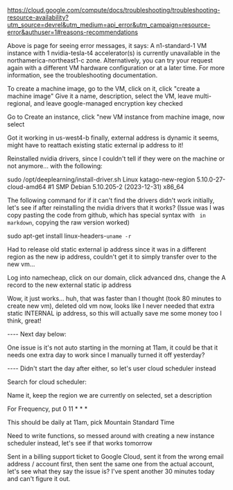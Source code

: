 https://cloud.google.com/compute/docs/troubleshooting/troubleshooting-resource-availability?utm_source=devrel&utm_medium=api_error&utm_campaign=resource-error&authuser=1#reasons-recommendations

Above is page for seeing error messages, it says: A n1-standard-1 VM instance with 1 nvidia-tesla-t4 accelerator(s) is currently unavailable in the northamerica-northeast1-c zone. Alternatively, you can try your request again with a different VM hardware configuration or at a later time. For more information, see the troubleshooting documentation.

To create a machine image, go to the VM, click on it, click "create a machine image"
Give it a name, description, select the VM, leave multi-regional, and leave google-managed encryption key checked

Go to Create an instance, click "new VM instance from machine image, now select

Got it working in us-west4-b finally, external address is dynamic it seems, might have to
reattach existing static external ip address to it!

Reinstalled nvidia drivers, since I couldn't tell if they were on the machine or not anymore... with the following:

sudo /opt/deeplearning/install-driver.sh
Linux katago-new-region 5.10.0-27-cloud-amd64 #1 SMP Debian 5.10.205-2 (2023-12-31) x86_64

The following command for if it can't find the drivers didn't work initially, let's see if
after reinstalling the nvidia drivers that it works? (Issue was I was copy pasting the code from github, which has special syntax with ` in markdown`, copying the raw version worked)

sudo apt-get install linux-headers-`uname -r`

Had to release old static external ip address since it was in a different region as the new ip address, couldn't get it to simply transfer over to the new vm...

Log into namecheap, click on our domain, click advanced dns, change the A record to the new external static ip address

Wow, it just works... huh, that was faster than I thought (took 80 minutes to create new vm), deleted old vm now, looks like I never needed that extra static INTERNAL ip address, so this will
actually save me some money too I think, great!

---- Next day below:

One issue is it's not auto starting in the morning at 11am, it could be that it needs one extra day to work since I manually turned it off yesterday?

---- Didn't start the day after either, so let's user cloud scheduler instead

Search for cloud scheduler:

Name it, keep the region we are currently on selected, set a description

For Frequency, put 0 11 * * *

This should be daily at 11am, pick Mountain Standard Time

Need to write functions, so messed around with creating a new instance scheduler instead, let's see if that works tomorrow

Sent in a billing support ticket to Google Cloud, sent it from the wrong email address / account first, then sent the same one from the actual account,
let's see what they say the issue is?  I've spent another 30 minutes today and can't figure it out.
